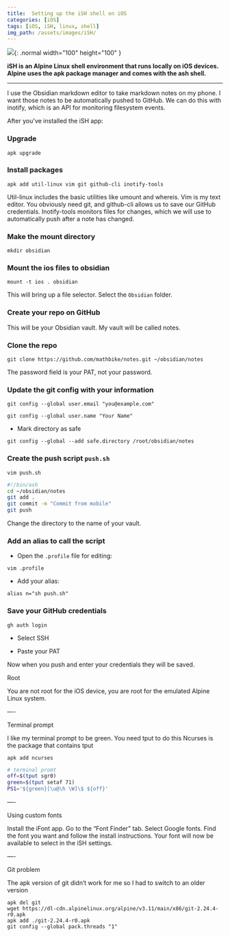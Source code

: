 ```yaml
---
title:  Setting up the iSH shell on iOS
categories: [iOS]
tags: [iOS, iSH, linux, shell]
img_path: /assets/images/iSH/
---
```


<img src="iSH_icon.png">{: .normal width="100" height="100" }

**iSH is an Alpine Linux shell environment that runs locally on iOS devices.  Alpine uses the apk package manager and comes with the ash shell.**

---

I use the Obsidian markdown editor to take markdown notes on my phone.  I want those notes to be automatically pushed to GitHub.  We can do this with inotify, which is an API for monitoring filesystem events.

After you've installed the iSH app:

### Upgrade

```terminal
apk upgrade
```

### Install packages

```terminal
apk add util-linux vim git github-cli inotify-tools
```

Util-linux includes the basic utilities like umount and whereis.  Vim is my text editor.  You obviously need git, and github-cli allows us to save our GitHub credentials.  Inotify-tools monitors files for changes, which we will use to automatically push after a note has changed.

### Make the mount directory

```terminal
mkdir obsidian
```

### Mount the ios files to obsidian

```terminal
mount -t ios . obsidian
```

This will bring up a file selector.  Select the `Obsidian` folder.

### Create your repo on GitHub

This will be your Obsidian vault.  My vault will be called notes.

### Clone the repo

```terminal
git clone https://github.com/mathbike/notes.git ~/obsidian/notes
```

The password field is your PAT, not your password.

### Update the git config with your information

```terminal
git config --global user.email "you@example.com"
```

```terminal
git config --global user.name "Your Name"
```

- Mark directory as safe

```terminal
git config --global --add safe.directory /root/obsidian/notes
```

### Create the push script `push.sh`

`vim push.sh`

```sh
#!/bin/ash
cd ~/obsidian/notes
git add .
git commit -m "Commit from mobile"
git push
```

Change the directory to the name of your vault.

### Add an alias to call the script

- Open the `.profile` file for editing:

```terminal
vim .profile
```

- Add your alias:

```shell
alias n="sh push.sh"
```

### Save your GitHub credentials

```terminal
gh auth login
```

- Select SSH

- Paste your PAT

Now when you push and enter your credentials they will be saved.



Root

You are not root for the iOS device, you are root for the emulated Alpine Linux system.

—-

Terminal prompt

I like my terminal prompt to be green.  You need tput to do this Ncurses is the package that contains tput

```terminal
apk add ncurses
```


```sh
# terminal promt
off=$(tput sgr0)
green=$(tput setaf 71)
PS1='${green}[\u@\h \W]\$ ${off}'
```

—-

Using custom fonts

Install the iFont app.  Go to the “Font Finder” tab.  Select Google fonts.  Find the font you want and follow the install instructions.  Your font will now be available to select in the iSH settings.

—-

Git problem

The apk version of git didn’t work for me so I had to switch to an older version

```terminal
apk del git
wget https://dl-cdn.alpinelinux.org/alpine/v3.11/main/x86/git-2.24.4-r0.apk
apk add ./git-2.24.4-r0.apk
git config --global pack.threads "1"
```
